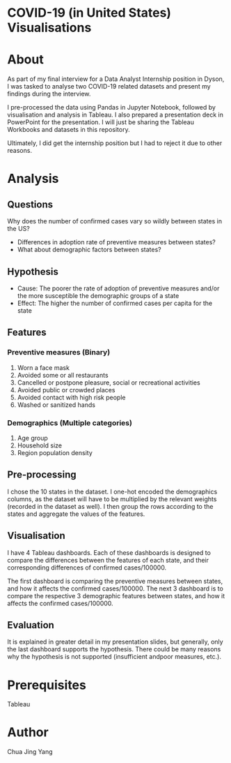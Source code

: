 # COVID-19 (in United States) Visualisations

# About
As part of my final interview for a Data Analyst Internship position in Dyson, I was tasked to analyse two COVID-19 related datasets and present my findings during the interview.

I pre-processed the data using Pandas in Jupyter Notebook, followed by visualisation and analysis in Tableau. I also prepared a presentation deck in PowerPoint for the presentation. I will just be sharing the Tableau Workbooks and datasets in this repository.

Ultimately, I did get the internship position but I had to reject it due to other reasons.

# Analysis

## Questions
Why does the number of confirmed cases vary so wildly between states in the US?
- Differences in adoption rate of preventive measures between states?
- What about demographic factors between states?

## Hypothesis
- Cause: The poorer the rate of adoption of preventive measures and/or the more susceptible the demographic groups of a state
- Effect: The higher the number of confirmed cases per capita for the state

## Features
### Preventive measures (Binary)
1. Worn a face mask
2. Avoided some or all restaurants
3. Cancelled or postpone pleasure, social or recreational activities
4. Avoided public or crowded places
5. Avoided contact with high risk people
6. Washed or sanitized hands

### Demographics (Multiple categories)
1. Age group
2. Household size
3. Region population density

## Pre-processing
I chose the 10 states in the dataset. I one-hot encoded the demographics columns, as the dataset will have to be multiplied by the relevant weights (recorded in the dataset as well). I then group the rows according to the states and aggregate the values of the features.

## Visualisation
I have 4 Tableau dashboards. Each of these dashboards is designed to compare the differences between the features of each state, and their corresponding differences of confirmed cases/100000.

The first dashboard is comparing the preventive measures between states, and how it affects the confirmed cases/100000. The next 3 dashboard is to compare the respective 3 demographic features between states, and how it affects the confirmed cases/100000.

## Evaluation
It is explained in greater detail in my presentation slides, but generally, only the last dashboard supports the hypothesis. There could be many reasons why the hypothesis is not supported (insufficient andpoor measures, etc.).

# Prerequisites
Tableau

# Author
Chua Jing Yang
